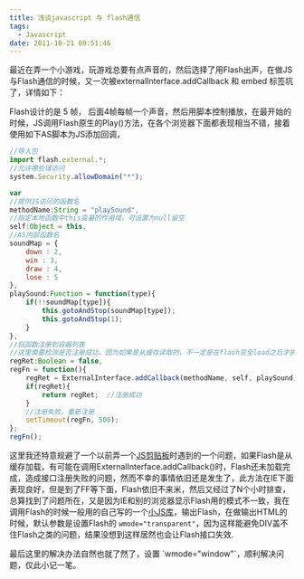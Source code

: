 ```yaml
---
title: 浅谈javascript 与 flash通信
tags:
  - Javascript
date: 2011-10-21 09:51:46
---
```


最近在弄一个小游戏，玩游戏总要有点声音的，然后选择了用Flash出声，在做JS与Flash通信的时候，又一次被externalInterface.addCallback 和 embed 标签坑了，详情如下：

Flash设计的是 5 帧， 后面4帧每帧一个声音，然后用脚本控制播放，在最开始的时候，JS调用Flash原生的Play()方法，在各个浏览器下面都表现相当不错，接着使用如下AS脚本为JS添加回调，
```javascript
//导入包
import flash.external.*;
//允许哪些域访问
system.Security.allowDomain("*");

var
//提供JS访问的函数名
methodName:String = "playSound",
//指定本地函数中this变量的作用域，可设置为null留空
self:Object = this,
//AS内部函数名
soundMap = {
	down : 2,
	win : 3,
	draw : 4,
	lose : 5
},
playSound:Function = function(type){
	if(!!soundMap[type]){
		this.gotoAndStop(soundMap[type]);
		this.gotoAndStop(1);
	}
},
//将函数注册到容器列表
//这里需要检测是否注册成功，因为如果是从缓存读取的，不一定是在flash完全load之后才执行此处
regRet:Boolean = false,
regFn = function(){
	regRet = ExternalInterface.addCallback(methodName, self, playSound);
	if(regRet){
		return regRet;	//注册成功
	}
	//注册失败，重新注册
	setTimeout(regFn, 500);
};
regFn();
```

这里我还特意规避了一个以前弄一个[JS剪贴板](/Lab/tester/)时遇到的一个问题，如果Flash是从缓存加载，有可能在调用ExternalInterface.addCallback()时，Flash还未加载完成，造成接口注册失败的问题，然而不幸的事情依旧还是发生了，此方法在IE下面表现良好，但是到了FF等下面，Flash依旧不来米，然后又经过了N个小时排查，总算找到了问题所在，又是因为IE和别的浏览器显示Flash用的模式不一致，我在调用Flash的时候一般用的自己写的一个[小JS库](/ds/flash.js)，输出Flash，在做输出HTML的时候，默认参数是设置Flash的 `wmode="transparent"`，因为这样能避免DIV盖不住Flash之类的问题，结果没想到这样居然也会让Flash接口失效.
<p>最后这里的解决办法自然也就了然了，设置 `wmode="window"`，顺利解决问题，仅此小记一笔。
